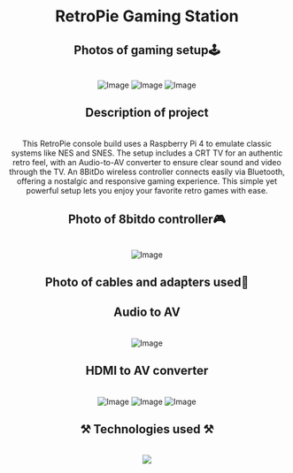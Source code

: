 
<h1 align="center">RetroPie Gaming Station</h1>
<h2 align="center">Photos of gaming setup🕹️</h2>
<br/>
<div align="center">
<img src="https://github.com/user-attachments/assets/b645a8ea-83c6-4d38-b9ba-12c07453942f" alt="Image" />
<img src="https://github.com/user-attachments/assets/0e5f1f11-8665-49c3-92bf-e231b6cce182" alt="Image" />
<img src="https://github.com/user-attachments/assets/68de0d5c-e43e-4f90-88e1-bb23cf4c4dc5" alt="Image" />
</div>
<h2 align="center">Description of project</h2>
<br/>
<div align="center">
This RetroPie console build uses a Raspberry Pi 4 to emulate classic systems like NES and SNES. The setup includes a CRT TV for an authentic retro feel, with an Audio-to-AV converter to ensure clear sound and video through the TV. An 8BitDo wireless controller connects easily via Bluetooth, offering a nostalgic and responsive gaming experience. This simple yet powerful setup lets you enjoy your favorite retro games with ease.
</div>
<h2 align="center">Photo of 8bitdo controller🎮</h2>
<br/>
<div align="center">
<img src="https://github.com/user-attachments/assets/adf0b24f-6605-4d7c-a151-1b83aa4cc7bc" alt="Image" />
</div>
<h2 align="center">Photo of cables and adapters used🔌</h2>
<h2 align="center">Audio to AV</h2>
<br/>
<div align="center">
<img src="https://github.com/user-attachments/assets/207071c9-8b20-4464-9d19-0c7e21f24fd2" alt="Image" />  
</div>
<h2 align="center">HDMI to AV converter</h2>
<br/>
<div align="center">
<img src="https://github.com/user-attachments/assets/390dc889-c6e5-4e73-8042-78769abcfb8e" alt="Image" /> 
<img src="https://github.com/user-attachments/assets/c7919c35-2e31-4057-8efc-476b4cbc83e4" alt="Image" /> 
<img src="https://github.com/user-attachments/assets/67b0ff2b-a3b2-461f-86d5-fd12cc7cf89b" alt="Image" /> 
</div>
<h2 align="center">⚒️ Technologies used ⚒️</h2>
<br/>
<div align="center">
    <img src="https://skillicons.dev/icons?i=github,powershell,raspberrypi,linux,retropi" />   
</div>

